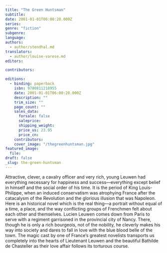 ```yaml
---
title: "The Green Huntsman"
subtitle:
date: 2001-01-01T06:00:28.000Z
series:
genre: "fiction"
subgenre:
language:
authors:
  - author/stendhal.md
translators:
  - author/louise-varese.md
editors:

contributors:

editions:
  - binding: paperback
    isbn: 9780811218955
    date: 2001-01-01T06:00:28.000Z
    description: ""
    trim_size: ""
    page_count: ""
    sales_data:
      forsale: false
      saleprice:
      shipping_weight:
      price_us: 23.95
      price_cn:
    contributors:
    cover_image: "/thegreenhuntsman.jpg"
featured_image:
  file:
draft: false
_slug: the-green-huntsman
---
```


Attractive, clever, a cavalry officer and very rich, young Leuwen had everything necessary for happiness and success––everything except belief in himself and the social order of his time. It is the period of King Louis-Philippe, when an induced conservatism was atrophying France after the catacalysm of the Revolution and the glorious illusion that was Napoleon. Here is an historical novel which is the real thing––a portrait without equal of a time, a place, and the way conflicting groups of Frenchmen felt about each other and themselves. Lucien Leuwen comes down from Paris to serve with a regiment garrisoned in the provincial city of Nancy. There, though he is only a rich bourgeois, not of the nobility, he cleverly makes his way into society and dares to fall in love with the blue blood belle of the town. The magic cast by one of France’s greatest novelists transports us completely into the hearts of Lieutenant Leuwen and the beautiful Bathilde de Chasteller as their love affair follows its torturous course.

